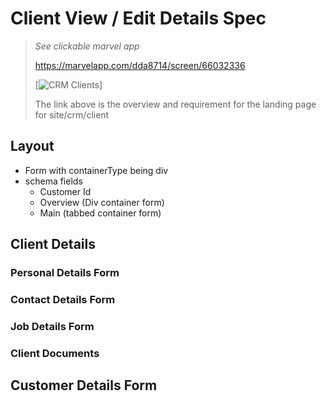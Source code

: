 # Client View / Edit Details Spec


> *See clickable marvel app*
>
> <https://marvelapp.com/dda8714/screen/66032336>
> 
>[![CRM Clients](main.png "Landing Page")]
>
> The link above is the overview  and requirement for the landing page for site/crm/client

## Layout 

* Form with containerType being div
* schema fields
  * Customer Id
  * Overview (Div container form)
  * Main (tabbed container form)


## Client Details

### Personal Details Form

### Contact Details Form

### Job Details Form

### Client Documents


## Customer Details Form

